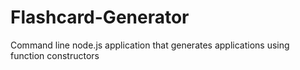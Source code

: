 # Flashcard-Generator
Command line node.js application that generates applications using function constructors
